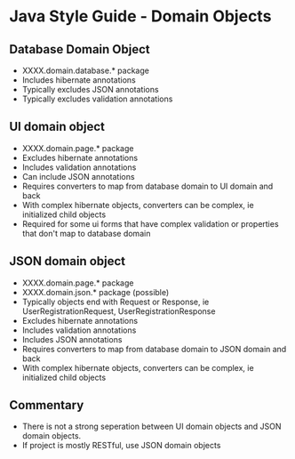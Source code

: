 Java Style Guide - Domain Objects
=================================

Database Domain Object
----------------------
- XXXX.domain.database.* package
- Includes hibernate annotations
- Typically excludes JSON annotations
- Typically excludes validation annotations


UI domain object
----------------
- XXXX.domain.page.* package
- Excludes hibernate annotations
- Includes validation annotations
- Can include JSON annotations
- Requires converters to map from database domain to UI domain and back
- With complex hibernate objects, converters can be complex, ie initialized child objects
- Required for some ui forms that have complex validation or properties that don't map to database domain


JSON domain object
------------------
- XXXX.domain.page.* package
- XXXX.domain.json.* package (possible)
- Typically objects end with Request or Response, ie UserRegistrationRequest, UserRegistrationResponse
- Excludes hibernate annotations
- Includes validation annotations
- Includes JSON annotations
- Requires converters to map from database domain to JSON domain and back
- With complex hibernate objects, converters can be complex, ie initialized child objects


Commentary
----------
- There is not a strong seperation between UI domain objects and JSON domain objects.
- If project is mostly RESTful, use JSON domain objects

